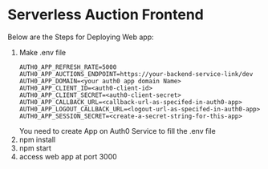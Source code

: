 # Serverless Auction Frontend


Below are the Steps for Deploying Web app:

1. Make .env file
    ```
    AUTH0_APP_REFRESH_RATE=5000
    AUTH0_APP_AUCTIONS_ENDPOINT=https://your-backend-service-link/dev
    AUTH0_APP_DOMAIN=<your auth0 app domain Name>
    AUTH0_APP_CLIENT_ID=<auth0-client-id>
    AUTH0_APP_CLIENT_SECRET=<auth0-client-secret>
    AUTH0_APP_CALLBACK_URL=<callback-url-as-specifed-in-auth0-app>
    AUTH0_APP_LOGOUT_CALLBACK_URL=<logout-url-as-specifed-in-auth0-app>
    AUTH0_APP_SESSION_SECRET=<create-a-secret-string-for-this-app>
    ```
    You need to create App on Auth0 Service to fill the .env file
2. npm install
3. npm start
4. access web app at port 3000
